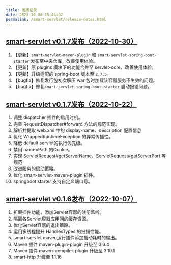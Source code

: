 ```yaml
---
title: 发版记录
date: 2022-10-30 15:46:07
permalink: /smart-servlet/release-notes.html
---
```

## [smart-servlet v0.1.7发布（2022-10-30）](https://gitee.com/smartboot/smart-servlet/releases/tag/v0.1.8)
1. 【更新】`smart-servlet-maven-plugin` 和 `smart-servlet-spring-boot-starter` 发布至中央仓库，改善使用体验。
2. 【更新】原 plugins 模块下的功能合并至 servlet-core，改善使用体验。
3. 【更新】升级适配的 spring-boot 版本至 `2.7.5`。
4. 【bugfix】修复发行包初次解压 war 包时加载该容器服务不生效的问题。
5. 【bugfix】修复`smart-servlet-spring-boot-starter` 启动报错问题。


## [smart-servlet v0.1.7发布（2022-10-22）](https://gitee.com/smartboot/smart-servlet/releases/tag/v0.1.7)
  1. 调整 dispatcher 插件的启用时机。
  2. 完善 RequestDispatcher#forward 方法的规范实现。
  3. 解析并提取 web.xml 中的 display-name、description 配置信息
  4. 优化 WrappedRuntimeException 的异常传播性。
  5. 降低 default servlet的执行优先级。
  6. 禁用 name=Path 的Cookie。
  7. 实现 ServletRequest#getServerName，ServletRequest#getServerPort 等规范
  8. 改进服务的启动策略。
  9. 优化 smart-servlet-maven-plugin 插件。
  10. springboot starter 支持自定义端口号。

## [smart-servlet v0.1.6发布（2022-10-07）](https://gitee.com/smartboot/smart-servlet/releases/tag/v0.1.6)
  1. 扩展插件功能，添加Servlet容器的注册监听。
  2. 隔离各Servlet容器应用间的缓存资源。
  3. 优化Servlet容器的退出策略。
  4. 运用多线程提升 HandlesTypes 的扫描性能。
  5. smart-servlet maven运行插件添加启动耗时的输出。
  6. Maven 插件 maven-plugin-plugin 升级至 3.6.4
  7. Maven 插件 maven-compiler-plugin 升级至 3.10.1
  8. smart-http 升级至 1.1.16